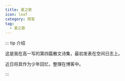 ```yaml
---
title: 夏之歌
icon: leaf
category: 随笔
tag:
  - 夏之歌
---
```


::: tip 介绍

这是我在高一写的第四篇散文诗集，最初发表在空间日志上。

近日将其作为少年回忆，整理在博客中。

:::

<!-- more -->
